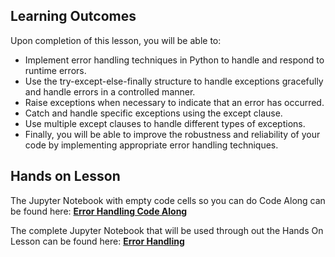 <!-- # Lesson: Error Handling -->
## Learning Outcomes

Upon completion of this lesson, you will be able to:
  
- Implement error handling techniques in Python to handle and respond to runtime errors.
- Use the try-except-else-finally structure to handle exceptions gracefully and handle errors in a controlled manner.
- Raise exceptions when necessary to indicate that an error has occurred.
- Catch and handle specific exceptions using the except clause.
- Use multiple except clauses to handle different types of exceptions.
- Finally, you will be able to improve the robustness and reliability of your code by implementing appropriate error handling techniques.


## Hands on Lesson

The Jupyter Notebook with empty code cells so you can do Code Along can be found here: **[Error Handling Code Along](https://github.com/data-bootcamp-v4/lessons/blob/main/1_intro_to_python/code_along_nb/1.6_error_handling.ipynb)**

The complete Jupyter Notebook that will be used through out the Hands On Lesson can be found here: **[Error Handling](https://github.com/data-bootcamp-v4/lessons/blob/main/1_intro_to_python/1.6_error_handling.ipynb)**
